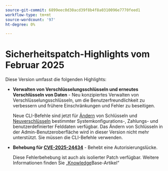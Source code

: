 ```yaml
---
source-git-commit: 6899eec0d30acd39f8b4f8a0310096e7770feed1
workflow-type: tm+mt
source-wordcount: '97'
ht-degree: 0%

---
```

# Sicherheitspatch-Highlights vom Februar 2025

Diese Version umfasst die folgenden Highlights:

* **Verwalten von Verschlüsselungsschlüsseln und erneutes Verschlüsseln von Daten** - Neu konzipiertes Verwalten von Verschlüsselungsschlüsseln, um die Benutzerfreundlichkeit zu verbessern und frühere Einschränkungen und Fehler zu beseitigen.<!-- AC-12679 -->

  Neue CLI-Befehle sind jetzt für [Ändern](https://experienceleague.adobe.com/de/docs/commerce-admin/systems/security/encryption-key) von Schlüsseln und [Neuverschlüsseln](https://developer.adobe.com/commerce/php/development/security/data-encryption/) bestimmter Systemkonfigurations-, Zahlungs- und benutzerdefinierter Felddaten verfügbar. Das Ändern von Schlüsseln in der Admin-Benutzeroberfläche wird in dieser Version nicht mehr unterstützt. Sie müssen die CLI-Befehle verwenden.

* **Behebung für [CVE-2025-24434](https://nvd.nist.gov/vuln/detail/CVE-2025-24434)** - Behebt eine Autorisierungslücke.

  Diese Fehlerbehebung ist auch als isolierter Patch verfügbar. Weitere Informationen finden Sie [ „Knowledge](https://experienceleague.adobe.com/de/docs/commerce-knowledge-base/kb/troubleshooting/known-issues-patches-attached/security-update-available-for-adobe-commerce-apsb25-08)Base-Artikel“<!-- AC-12755 -->
